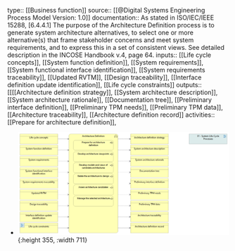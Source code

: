type:: [[Business function]]
source:: [[@Digital Systems Engineering Process Model Version: 1.0]]
documentation:: As stated in ISO/IEC/IEEE 15288, [6.4.4.1] The purpose of the Architecture Definition process is to generate system architecture alternatives, to select one or more alternative(s) that frame stakeholder concerns and meet system requirements, and to express this in a set of consistent views.  See detailed description in the INCOSE Handbook v.4, page 64.
inputs:: [[Life cycle concepts]], [[System function definition]], [[System requirements]], [[System functional interface identification]], [[System requirements traceability]], [[Updated RVTM]], [[Design traceability]], [[Interface definition update identification]], [[Life cycle constraints]]
outputs:: [[[[Architecture definition strategy]], [[System architecture description]], [[System architecture rationale]], [[Documentation tree]], [[Preliminary interface definition]], [[Preliminary TPM needs]], [[Preliminary TPM data]], [[Architecture traceability]], [[Architecture definition record]]
activities:: [[Prepare for architecture definition]],

- ![image.png](../assets/image_1689415405381_0.png){:height 355, :width 711}